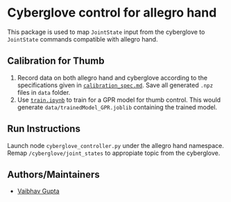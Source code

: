 # Cyberglove control for allegro hand
This package is used to map `JointState` input from the cyberglove to `JointState` commands compatible with allegro hand.

## Calibration for Thumb
1. Record data on both allegro hand and cyberglove according to the specifications given in [`calibration_spec.md`](calibration_spec.md). Save all generated `.npz` files in `data` folder.
2. Use [`train.ipynb`](src/train.ipynb) to train for a GPR model for thumb control. This would generate `data/trainedModel_GPR.joblib` containing the trained model.

## Run Instructions
Launch node `cyberglove_controller.py` under the allegro hand namespace. Remap `/cyberglove/joint_states` to appropiate topic from the cyberglove.

## Authors/Maintainers
- [Vaibhav Gupta](https://github.com/guptavaibhav0)
